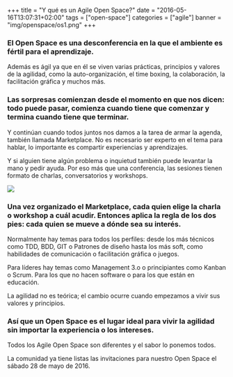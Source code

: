 +++
title = "Y qué es un Agile Open Space?"
date = "2016-05-16T13:07:31+02:00"
tags = ["open-space"]
categories = ["agile"]
banner = "img/openspace/os1.png"
+++

### El Open Space es una desconferencia en la que el ambiente es fértil para el aprendizaje.

Además es ágil ya que en él se viven varias prácticas, principios y valores de la agilidad, como la auto-organización, el time boxing, la colaboración, la facilitación gráfica y muchos más.

### Las sorpresas comienzan desde el momento en que nos dicen: todo puede pasar, comienza cuando tiene que comenzar y termina cuando tiene que terminar.

Y continúan cuando todos juntos nos damos a la tarea de armar la agenda, también llamada Marketplace. No es necesario ser experto en el tema para hablar, lo importante es compartir experiencias y aprendizajes.

Y si alguien tiene algún problema o inquietud también puede levantar la mano y pedir ayuda.  Por eso más que una conferencia, las sesiones tienen formato de charlas, conversatorios y workshops.


![][1]


### Una vez organizado el Marketplace, cada quien elige la charla o workshop a cuál acudir. Entonces aplica la regla de los dos pies: cada quien se mueve a dónde sea su interés.

Normalmente hay temas para todos los perfiles: desde los más técnicos como TDD, BDD, GIT o Patrones de diseño hasta los más soft, como habilidades de comunicación o facilitación gráfica o juegos.

Para líderes hay temas como Management 3.o o principiantes como Kanban o Scrum.  Para los que no hacen software  o para los que están en educación.

La agilidad no es teórica; el cambio ocurre cuando empezamos a vivir sus valores y principios.

### Así que un Open Space es el lugar ideal para vivir la agilidad sin importar la experiencia o los intereses.

Todos los Agile Open Space son diferentes y el sabor lo ponemos todos.

La comunidad ya tiene listas las invitaciones para nuestro Open Space el sábado 28 de mayo de 2016.

[1]: /img/openspace/os1.png
